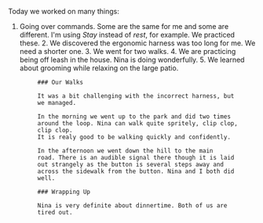 Today we worked on many things:
1. Going over commands. Some are the same for me and some are
   different. I'm using *Stay* instead of *rest*, for example. We
   practiced these.
   2. We discovered the ergonomic harness was too long for me. We need
      a shorter one.
	  3. We went for two walks.
	  4. We are practicing being off leash in the house. Nina is doing
         wonderfully.
		 5. We learned about grooming while relaxing on the large
            patio.
			
			### Our Walks
			
			It was a bit challenging with the incorrect harness, but
            we managed.
			
			In the morning we went up to the park and did two times
            around the loop. Nina can walk quite spritely, clip clop,
            clip clop.
			It is realy good to be walking quickly and confidently.
			
			In the afternoon we went down the hill to the main
            road. There is an audible signal there though it is laid
            out strangely as the button is several steps away and
            across the sidewalk from the button. Nina and I both did
			well.
			
			### Wrapping Up
			
			Nina is very definite about dinnertime. Both of us are
            tired out.
